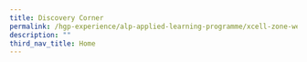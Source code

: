 ```yaml
---
title: Discovery Corner
permalink: /hgp-experience/alp-applied-learning-programme/xcell-zone-website/home/discovery-corner/
description: ""
third_nav_title: Home
---
```

